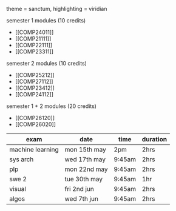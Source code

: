 theme = sanctum, highlighting = viridian

semester 1 modules (10 credits)
- [[COMP24011]]
- [[COMP21111]]
- [[COMP22111]]
- [[COMP23311]]

semester 2 modules (10 credits)
- [[COMP25212]]
- [[COMP27112]]
- [[COMP23412]]
- [[COMP24112]]

semester 1 + 2 modules (20 credits)
- [[COMP26120]]
- [[COMP26020]]


| exam             | date         | time   | duration |
| ---------------- | ------------ | ------ | -------- |
| machine learning | mon 15th may | 2pm    | 2hrs     |
| sys arch         | wed 17th may | 9:45am | 2hrs     |
| plp              | mon 22nd may | 9:45am | 2hrs     |
| swe 2            | tue 30th may | 9:45am | 1hr      |
| visual           | fri 2nd jun  | 9:45am | 2hrs     |
| algos            | wed 7th jun  | 9:45am | 2hrs         |
